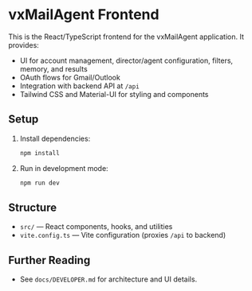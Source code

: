 # vxMailAgent Frontend

This is the React/TypeScript frontend for the vxMailAgent application. It provides:
- UI for account management, director/agent configuration, filters, memory, and results
- OAuth flows for Gmail/Outlook
- Integration with backend API at `/api`
- Tailwind CSS and Material-UI for styling and components

## Setup
1. Install dependencies:
   ```bash
   npm install
   ```
2. Run in development mode:
   ```bash
   npm run dev
   ```

## Structure
- `src/` — React components, hooks, and utilities
- `vite.config.ts` — Vite configuration (proxies `/api` to backend)

## Further Reading
- See `docs/DEVELOPER.md` for architecture and UI details.
